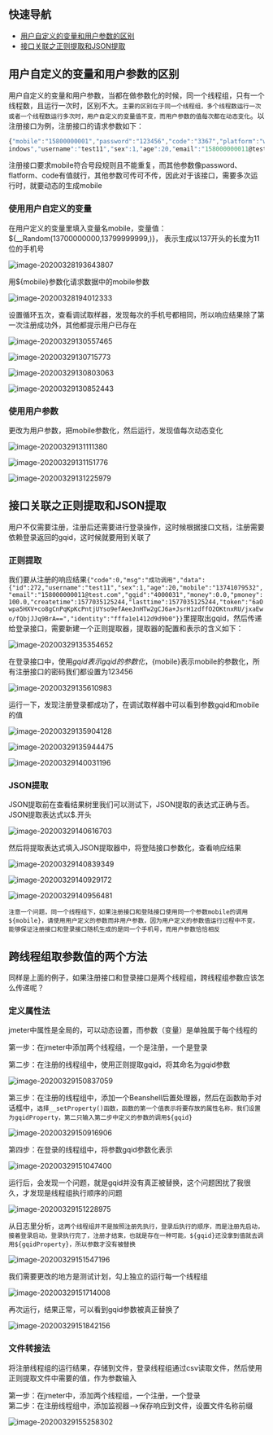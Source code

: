 ## 快速导航
- [用户自定义的变量和用户参数的区别](#用户自定义变量和用户参数的区别)
- [接口关联之正则提取和JSON提取](#接口关联之正则提取和JSON提取)




## 用户自定义的变量和用户参数的区别

用户自定义的变量和用户参数，当都在做参数化的时候，同一个线程组，只有一个线程数，且运行一次时，区别不大。```主要的区别在于同一个线程组，多个线程数运行一次或者一个线程数运行多次时，用户自定义的变量值不变，而用户参数的值每次都在动态变化```。以注册接口为例，注册接口的请求参数如下：  

```javascript
{"mobile":"15800000001","password":"123456","code":"3367","platform":"w
indows","username":"test11","sex":1,"age":20,"email":"158000000011@test.com"}
```

注册接口要求mobile符合号段规则且不能重复，而其他参数像password、flatform、code有值就行，其他参数可传可不传，因此对于该接口，需要多次运行时，就要动态的生成mobile   

### 使用用户自定义的变量

在用户定义的变量里填入变量名mobile，变量值：${__Random(13700000000,13799999999,)}， 表示生成以137开头的长度为11位的手机号   

![image-20200328193643807](https://i.loli.net/2020/03/29/epITrW7oX2PhgBx.png)  

用${mobile}参数化请求数据中的mobile参数  

![image-20200328194012333](https://i.loli.net/2020/03/29/89ipQgXsPSFe21x.png)  

设置循环五次，查看调试取样器，发现每次的手机号都相同，所以响应结果除了第一次注册成功外，其他都提示用户已存在  

![image-20200329130557465](https://i.loli.net/2020/03/29/ZLWegNKib6jRUT8.png)  

![image-20200329130715773](https://i.loli.net/2020/03/29/Z1ltHNVfxqyAJ9M.png)  

![image-20200329130803063](https://i.loli.net/2020/03/29/QfNFzEJUqbsyWIj.png)  

![image-20200329130852443](https://i.loli.net/2020/03/29/JdgzYBRj1pw7sMn.png)  

### 使用用户参数

更改为用户参数，把mobile参数化，然后运行，发现值每次动态变化   

![image-20200329131111380](https://i.loli.net/2020/03/29/DoKRfeQ6vxElTcs.png)  

![image-20200329131151776](https://i.loli.net/2020/03/29/nC4GA3TiYoSUu2y.png)  

![image-20200329131225979](https://i.loli.net/2020/03/29/OlbkUmP4npe8jfc.png)  


## 接口关联之正则提取和JSON提取

用户不仅需要注册，注册后还需要进行登录操作，这时候根据接口文档，注册需要依赖登录返回的gqid，这时候就要用到关联了  

### 正则提取

我们要从注册的响应结果```{"code":0,"msg":"成功调用","data":{"id":272,"username":"test11","sex":1,"age":20,"mobile":"13741079532","email":"158000000011@test.com","gqid":"4000031","money":0.0,"pmoney":100.0,"createtime":1577035125244,"lasttime":1577035125244,"token":"6aOwpa5HXV+co8gCnPqKpKcPntjUYso9efAeeJnHTw2gCJ6a+JsrH1zdffO2OKtnxRU/jxaEwo/fQbjJJq9BrA==","identity":"fffa1e1412d9d9b0"}}```里提取出gqid，然后传递给登录接口，需要新建一个正则提取器，提取器的配置和表示的含义如下：  

![image-20200329135354652](https://i.loli.net/2020/03/29/h9BwAkSEgye7MCT.png)  

在登录接口中，使用${gqid}表示gqid的参数化，${mobile}表示mobile的参数化，所有注册接口的密码我们都设置为123456  

![image-20200329135610983](https://i.loli.net/2020/03/29/cbsXVh23IPiQg4Y.png)  

运行一下，发现注册登录都成功了，在调试取样器中可以看到参数gqid和mobile的值

![image-20200329135904128](https://i.loli.net/2020/03/29/5gskd2xawbRltTH.png)  

![image-20200329135944475](https://i.loli.net/2020/03/29/3LxAbOS65JlRfB7.png)  

![image-20200329140031196](https://i.loli.net/2020/03/29/Svm6FQgZMurjNk2.png)  


### JSON提取

JSON提取前在查看结果树里我们可以测试下，JSON提取的表达式正确与否。JSON提取表达式以$.开头  

![image-20200329140616703](https://i.loli.net/2020/03/29/uK91bYvEfLjqeRn.png)  

然后将提取表达式填入JSON提取器中，将登陆接口参数化，查看响应结果  

![image-20200329140839349](https://i.loli.net/2020/03/29/iBahe86nJplT4sZ.png)  

![image-20200329140929172](https://i.loli.net/2020/03/29/iSk3KQyLwD5RPzE.png)  

![image-20200329140956481](https://i.loli.net/2020/03/29/cHTev7CfDPjNZkO.png)  

```注意一个问题，同一个线程组下，如果注册接口和登陆接口使用同一个参数mobile的调用${mobile}，请使用用户定义的参数而非用户参数，因为用户定义的参数值运行过程中不变，能够保证注册接口和登录接口随机生成的是同一个手机号，而用户参数恰恰相反```  


## 跨线程组取参数值的两个方法

同样是上面的例子，如果注册接口和登录接口是两个线程组，跨线程组参数应该怎么传递呢？

### 定义属性法 

jmeter中属性是全局的，可以动态设置，而参数（变量）是单独属于每个线程的  

第一步：在jmeter中添加两个线程组，一个是注册，一个是登录  

第二步：在注册的线程组中，使用正则提取gqid，将其命名为gqid参数  

![image-20200329150837059](https://i.loli.net/2020/03/29/pyerq6C2dfDIZW1.png)  

第三步：在注册的线程组中，添加一个Beanshell后置处理器，然后在函数助手对话框中，```选择__setProperty()函数，函数的第一个值表示将要存放的属性名称，我们设置为gqidProperty，第二只输入第二步中定义的参数的调用${gqid}```   

![image-20200329150916906](D:/program/Typora/upload/image-20200329150916906.png)  

第四步：在登录的线程组中，将参数gqid参数化表示  

![image-20200329151047400](D:/program/Typora/upload/image-20200329151047400.png)  

运行后，会发现一个问题，就是gqid并没有真正被替换，这个问题困扰了我很久，才发现是线程组执行顺序的问题  

![image-20200329151228975](D:/program/Typora/upload/image-20200329151228975.png)  

从日志里分析，```这两个线程组并不是按照注册先执行，登录后执行的顺序，而是注册先启动，接着登录启动，登录执行完了，注册才结束，也就是存在一种可能，${gqid}还没拿到值就去调用${gqidProperty}，所以参数才没有被替换```   

![image-20200329151547196](D:/program/Typora/upload/image-20200329151547196.png)  

我们需要更改的地方是测试计划，勾上独立的运行每一个线程组   

![image-20200329151714008](D:/program/Typora/upload/image-20200329151714008.png)  

再次运行，结果正常，可以看到gqid参数被真正替换了   

![image-20200329151842156](D:/program/Typora/upload/image-20200329151842156.png)  

### 文件转接法

将注册线程组的运行结果，存储到文件，登录线程组通过csv读取文件，然后使用正则提取文件中需要的值，作为参数输入  

第一步：在jmeter中，添加两个线程组，一个注册，一个登录  
第二步：在注册线程组中，添加监视器—>保存响应到文件，设置文件名称前缀  

![image-20200329155258302](D:/program/Typora/upload/image-20200329155258302.png)
